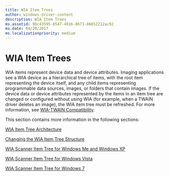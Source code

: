 ```yaml
---
title: WIA Item Trees
author: windows-driver-content
description: WIA Item Trees
ms.assetid: 98c43595-8547-4916-8671-86652212ac92
ms.date: 04/20/2017
ms.localizationpriority: medium
---
```


# WIA Item Trees





WIA items represent device data and device attributes. Imaging applications see a WIA device as a hierarchical tree of items, with the root item representing the device itself, and any child items representing programmable data sources, images, or folders that contain images. If the device data or device attributes represented by the items in an item tree are changed or configured without using WIA (for example, when a TWAIN driver deletes an image), the WIA item tree must be refreshed. For more information, see [WIA-TWAIN Compatibility](wia-twain-compatibility.md).

This section contains more information in the following sections:

[WIA Item Tree Architecture](wia-item-tree-architecture.md)

[Changing the WIA Item Tree Structure](changing-the-wia-item-tree-structure.md)

[WIA Scanner Item Tree for Windows Me and Windows XP](wia-scanner-item-tree-for-windows-me-and-windows-xp.md)

[WIA Scanner Item Tree for Windows Vista](wia-scanner-item-tree-for-windows-vista.md)

[WIA Scanner Item Tree for Windows 7](wia-scanner-item-tree-for-windows-7.md)

 

 




